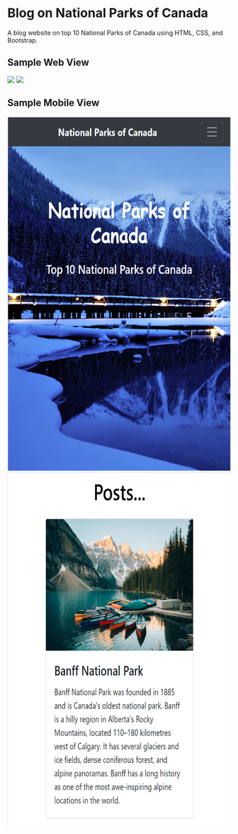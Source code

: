 # Blog on National Parks of Canada

A blog website on top 10 National Parks of Canada using HTML, CSS, and Bootstrap. 

## Sample Web View
<img src="UI/1.PNG">
<img src="UI/2.PNG">

## Sample Mobile View
<img src="UI/3.PNG" weight="600" height="800">
<img src="UI/4.PNG" weight="600" height="800">
